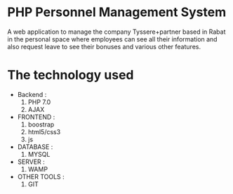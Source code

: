 # PHP Personnel Management System
A web application to manage the company Tyssere+partner based in Rabat in the personal space where employees can see all their information and also request leave to see their bonuses and various other features.
# The technology used
- Backend : 
    1. PHP 7.0
    2. AJAX
- FRONTEND :
    1. boostrap
    2. html5/css3
    3. js
- DATABASE :
    1. MYSQL
- SERVER :
    1. WAMP 
- OTHER TOOLS :
    1. GIT
